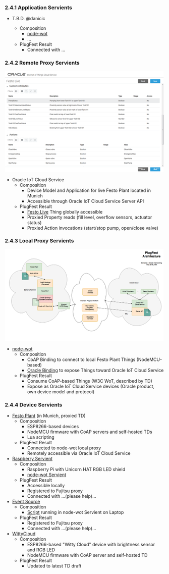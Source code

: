 ### 2.4.1 Application Servients

- T.B.D. @danicic

    - Composition
        - [node-wot](https://github.com/thingweb/node-wot)
        - ...
    - PlugFest Result
        - Connected with ...

### 2.4.2 Remote Proxy Servients

![oracle-iot-cs-festolive](images/siemens_oracle_festolive.PNG)

- Oracle IoT Cloud Service
   - Composition
      - Device Model and Application for live Festo Plant located in Munich
      - Accessible through Oracle IoT Cloud Service Server API
   - PlugFest Result
      - [Festo Live](https://github.com/w3c/wot/blob/master/plugfest/2018-prague/TDs/SiemensTDs/FestoLive.jsonld) Thing globally accessible
      - Proxied Property reads (fill level, overflow sensors, actuator status)
      - Proxied Action invocations (start/stop pump, open/close valve)

### 2.4.3 Local Proxy Servients

![binding-oracle](images/plugfest-prague-2018-siemens-festolive.png)

- [node-wot](https://github.com/thingweb/node-wot)
   - Composition
      - CoAP Binding to connect to local Festo Plant Things (NodeMCU-based)
      - [Oracle Binding](https://github.com/thingweb/node-wot/tree/master/packages/binding-oracle) to expose Things toward Oracle IoT Cloud Service
   - PlugFest Result
      - Consume CoAP-based Things (W3C WoT, described by TD)
      - Expose as Oracle IoT Cloud Service devices (Oracle product, own device model and protocol)

### 2.4.4 Device Servients

- [Festo Plant](https://github.com/w3c/wot/blob/master/plugfest/2018-prague/TDs/SiemensTDs/FestoLive.jsonld) (in Munich, proxied TD)
    - Composition
        - ESP8266-based devices
        - NodeMCU firmware with CoAP servers and self-hosted TDs
        - Lua scripting
    - PlugFest Result
        - Connected to node-wot local proxy
        - Remotely accessible via Oracle IoT Cloud Service
- [Raspberry Servient](https://github.com/w3c/wot/blob/master/plugfest/2018-prague/TDs/SiemensTDs/Unicorn.jsonld)
    - Composition
        - Raspberry Pi with Unicorn HAT RGB LED shield
        - [node-wot Servient](https://github.com/thingweb/node-wot/blob/master/packages/demo-servients/src/raspberry-servient.ts)
    - PlugFest Result
        - Accessible locally
        - Registered to Fujitsu proxy
        - Connected with ...(please help)...
- [Event Source](https://github.com/w3c/wot/blob/master/plugfest/2018-prague/TDs/SiemensTDs/EventSource.jsonld)
    - Composition
        - [Script](https://github.com/thingweb/node-wot/blob/master/examples/scripts/example-event.js) running in node-wot Servient on Laptop
    - PlugFest Result
        - Registered to Fujitsu proxy
        - Connected with ...(please help)...
- [WittyCloud](https://github.com/w3c/wot/blob/master/plugfest/2018-prague/TDs/SiemensTDs/WittyCloud.jsonld)
    - Composition
        - ESP8266-based "Witty Cloud" device with brightness sensor and RGB LED
        - NodeMCU firmware with CoAP server and self-hosted TD
    - PlugFest Result
        - Updated to latest TD draft

